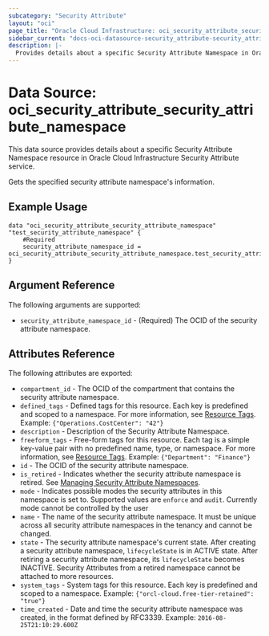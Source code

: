 ```yaml
---
subcategory: "Security Attribute"
layout: "oci"
page_title: "Oracle Cloud Infrastructure: oci_security_attribute_security_attribute_namespace"
sidebar_current: "docs-oci-datasource-security_attribute-security_attribute_namespace"
description: |-
  Provides details about a specific Security Attribute Namespace in Oracle Cloud Infrastructure Security Attribute service
---
```


# Data Source: oci_security_attribute_security_attribute_namespace
This data source provides details about a specific Security Attribute Namespace resource in Oracle Cloud Infrastructure Security Attribute service.

Gets the specified security attribute namespace's information.


## Example Usage

```hcl
data "oci_security_attribute_security_attribute_namespace" "test_security_attribute_namespace" {
	#Required
	security_attribute_namespace_id = oci_security_attribute_security_attribute_namespace.test_security_attribute_namespace.id
}
```

## Argument Reference

The following arguments are supported:

* `security_attribute_namespace_id` - (Required) The OCID of the security attribute namespace. 


## Attributes Reference

The following attributes are exported:

* `compartment_id` - The OCID of the compartment that contains the security attribute namespace.
* `defined_tags` - Defined tags for this resource. Each key is predefined and scoped to a namespace. For more information, see [Resource Tags](https://docs.cloud.oracle.com/iaas/Content/General/Concepts/resourcetags.htm).  Example: `{"Operations.CostCenter": "42"}` 
* `description` - Description of the Security Attribute Namespace.
* `freeform_tags` - Free-form tags for this resource. Each tag is a simple key-value pair with no predefined name, type, or namespace. For more information, see [Resource Tags](https://docs.cloud.oracle.com/iaas/Content/General/Concepts/resourcetags.htm).  Example: `{"Department": "Finance"}` 
* `id` - The OCID of the security attribute namespace.
* `is_retired` - Indicates whether the security attribute namespace is retired. See [Managing Security Attribute Namespaces](https://docs.cloud.oracle.com/iaas/Content/zero-trust-packet-routing/managing-security-attribute-namespaces.htm). 
* `mode` - Indicates possible modes the security attributes in this namespace is set to. Supported values are `enforce` and `audit`. Currently mode cannot be controlled by the user 
* `name` - The name of the security attribute namespace. It must be unique across all security attribute namespaces in the tenancy and cannot be changed. 
* `state` - The security attribute namespace's current state. After creating a security attribute namespace, `lifecycleState` is in ACTIVE state. After retiring a security attribute namespace, its `lifecycleState` becomes INACTIVE. Security Attributes from a retired namespace cannot be attached to more resources.
* `system_tags` - System tags for this resource. Each key is predefined and scoped to a namespace.  Example: `{"orcl-cloud.free-tier-retained": "true"}` 
* `time_created` - Date and time the security attribute namespace was created, in the format defined by RFC3339. Example: `2016-08-25T21:10:29.600Z` 

